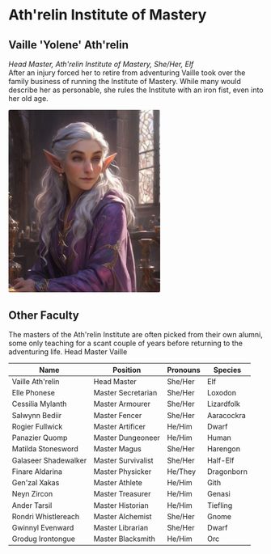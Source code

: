 # Ath'relin Institute of Mastery

## Vaille 'Yolene' Ath'relin
*Head Master, Ath'relin Institute of Mastery, She/Her, Elf*  
After an injury forced her to retire from adventuring Vaille took over the family business of running the Institute of Mastery. While many would describe her as personable, she rules the Institute with an iron fist, even into her old age.

<img src="/images/nZgep5p.jpg" style="width:300px;border-radius:3px;"> 

## Other Faculty
The masters of the Ath'relin Institute are often picked from their own alumni, some only teaching for a scant couple of years before returning to the adventuring life. Head Master Vaille 

| Name                 | Position           | Pronouns | Species    |
| -------------------- | ------------------ | -------- | ---------- |
| Vaille Ath'relin     | Head Master        | She/Her  | Elf        |
| Elle Phonese         | Master Secretarian | She/Her  | Loxodon    |
| Cessilia Mylanth     | Master Armourer    | She/Her  | Lizardfolk |
| Salwynn Bediir       | Master Fencer      | She/Her  | Aaracockra |
| Rogier Fullwick      | Master Artificer   | He/Him   | Dwarf      |
| Panazier Quomp       | Master Dungeoneer  | He/Him   | Human      |
| Matilda Stonesword   | Master Magus       | She/Her  | Harengon   |
| Galaseer Shadewalker | Master Survivalist | She/Her  | Half-Elf   |
| Finare Aldarina      | Master Physicker   | He/They  | Dragonborn |
| Gen'zal Xakas        | Master Athlete     | He/Him   | Gith       |
| Neyn Zircon          | Master Treasurer   | He/Him   | Genasi     |
| Ander Tarsil         | Master Historian   | He/Him   | Tiefling   |
| Rondri Whistlereach  | Master Alchemist   | She/Her  | Gnome      |
| Gwinnyl Evenward     | Master Librarian   | She/Her  | Dwarf      |
| Grodug Irontongue    | Master Blacksmith  | He/Him   | Orc        |